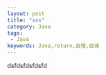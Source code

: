 ```yaml
---
layout: post
title: "sss"
category: Java
tags:
 - Java
keywords: Java,return,自增,自减
---
```


dsfdsfdsfdsfd